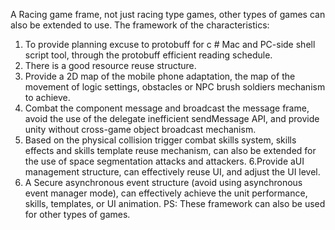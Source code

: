 A Racing game frame, not just racing type games, other types of games can also be extended to use. 
The framework of the characteristics: 
1. To provide planning excuse to protobuff for c # Mac and PC-side shell script tool, through the protobuff efficient reading schedule.
2. There is a good resource reuse structure. 
3. Provide a 2D map of the mobile phone adaptation, the map of the movement of logic settings, obstacles or NPC brush soldiers mechanism to achieve. 
4. Combat the component message and broadcast the message frame, avoid the use of the delegate inefficient sendMessage API, and provide unity without cross-game object broadcast mechanism. 
5. Based on the physical collision trigger combat skills system, skills effects and skills template reuse mechanism, can also be extended for the use of space segmentation attacks and attackers. 
6.Provide aUI management structure, can effectively reuse UI, and adjust the UI level. 
7. A Secure asynchronous event structure (avoid using asynchronous event manager mode), can effectively achieve the unit performance, skills, templates, or UI animation. 
PS: These framework can also be used for other types of games.

